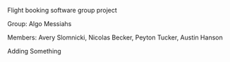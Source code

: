 Flight booking software group project

Group: Algo Messiahs

Members: Avery Slomnicki, Nicolas Becker, Peyton Tucker, Austin Hanson

Adding Something 
